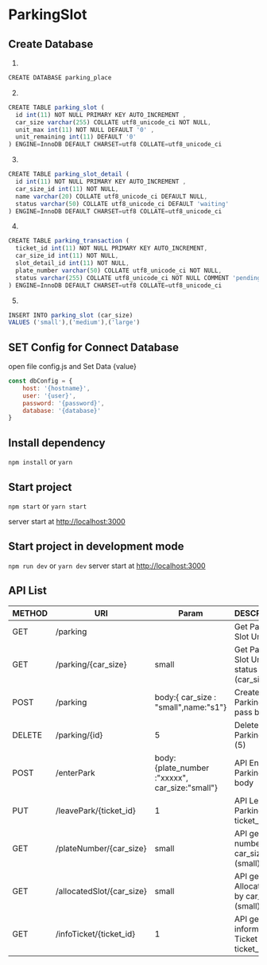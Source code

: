 # ParkingSlot #

## Create Database ##

1. 
```js
CREATE DATABASE parking_place
```

2. 
```js
CREATE TABLE parking_slot (
  id int(11) NOT NULL PRIMARY KEY AUTO_INCREMENT ,
  car_size varchar(255) COLLATE utf8_unicode_ci NOT NULL,
  unit_max int(11) NOT NULL DEFAULT '0' ,
  unit_remaining int(11) DEFAULT '0'
) ENGINE=InnoDB DEFAULT CHARSET=utf8 COLLATE=utf8_unicode_ci
```
3. 
```js
CREATE TABLE parking_slot_detail (
  id int(11) NOT NULL PRIMARY KEY AUTO_INCREMENT ,
  car_size_id int(11) NOT NULL,
  name varchar(20) COLLATE utf8_unicode_ci DEFAULT NULL,
  status varchar(50) COLLATE utf8_unicode_ci DEFAULT 'waiting'
) ENGINE=InnoDB DEFAULT CHARSET=utf8 COLLATE=utf8_unicode_ci
```
4.
```js
CREATE TABLE parking_transaction (
  ticket_id int(11) NOT NULL PRIMARY KEY AUTO_INCREMENT,
  car_size_id int(11) NOT NULL,
  slot_detail_id int(11) NOT NULL,
  plate_number varchar(50) COLLATE utf8_unicode_ci NOT NULL,
  status varchar(255) COLLATE utf8_unicode_ci NOT NULL COMMENT 'pending:จอด,complete:ออก'
) ENGINE=InnoDB DEFAULT CHARSET=utf8 COLLATE=utf8_unicode_ci
```
5.
```js
INSERT INTO parking_slot (car_size) 
VALUES ('small'),('medium'),('large')
```

## SET Config for Connect Database ##
open file config.js and Set Data {value}

```js
const dbConfig = {
    host: '{hostname}',
    user: '{user}',
    password: '{password}',
    database: '{database}'
}
```

## Install dependency ##

`npm install` or `yarn`

## Start project ##

`npm start` or `yarn start`

server start at [http://localhost:3000](http://localhost:3000)

## Start project in development mode ##

`npm run dev` or `yarn dev`
server start at [http://localhost:3000](http://localhost:3000)


## API List ##
|METHOD|URI|Param|DESCRIPTION|
|---|---|---|---|
|GET|/parking||Get Parking Slot Unit|
|GET|/parking/{car_size}|small|Get Parking Slot Unit status by (car_size)|
|POST|/parking|body:{ car_size : "small",name:"s1"}|Create Slot Parking unit pass body |
|DELETE|/parking/{id}|5|Delete Slot Parking by id (5)|
|POST|/enterPark|body: {plate_number :"xxxxx", car_size:"small"}|API Enter Parking pass body |
|PUT|/leavePark/{ticket_id}|1|API Leave Out Parking by ticket_id (1) |
|GET|/plateNumber/{car_size}|small|API get plate number by car_size (small)|
|GET|/allocatedSlot/{car_size}|small|API get Allocated Slot by car_size (small)|
|GET|/infoTicket/{ticket_id}|1|API get information Ticket by ticket_id (2)|

